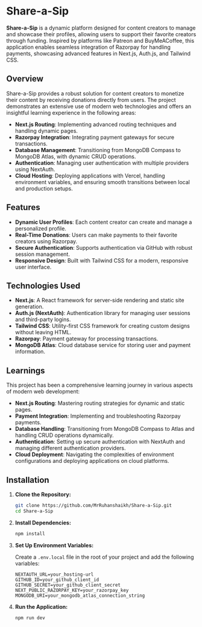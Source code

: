 # Share-a-Sip

**Share-a-Sip** is a dynamic platform designed for content creators to manage and showcase their profiles, allowing users to support their favorite creators through funding. Inspired by platforms like Patreon and BuyMeACoffee, this application enables seamless integration of Razorpay for handling payments, showcasing advanced features in Next.js, Auth.js, and Tailwind CSS.

## Overview

Share-a-Sip provides a robust solution for content creators to monetize their content by receiving donations directly from users. The project demonstrates an extensive use of modern web technologies and offers an insightful learning experience in the following areas:

- **Next.js Routing**: Implementing advanced routing techniques and handling dynamic pages.
- **Razorpay Integration**: Integrating payment gateways for secure transactions.
- **Database Management**: Transitioning from MongoDB Compass to MongoDB Atlas, with dynamic CRUD operations.
- **Authentication**: Managing user authentication with multiple providers using NextAuth.
- **Cloud Hosting**: Deploying applications with Vercel, handling environment variables, and ensuring smooth transitions between local and production setups.

## Features

- **Dynamic User Profiles**: Each content creator can create and manage a personalized profile.
- **Real-Time Donations**: Users can make payments to their favorite creators using Razorpay.
- **Secure Authentication**: Supports authentication via GitHub with robust session management.
- **Responsive Design**: Built with Tailwind CSS for a modern, responsive user interface.

## Technologies Used

- **Next.js**: A React framework for server-side rendering and static site generation.
- **Auth.js (NextAuth)**: Authentication library for managing user sessions and third-party logins.
- **Tailwind CSS**: Utility-first CSS framework for creating custom designs without leaving HTML.
- **Razorpay**: Payment gateway for processing transactions.
- **MongoDB Atlas**: Cloud database service for storing user and payment information.

## Learnings

This project has been a comprehensive learning journey in various aspects of modern web development:

- **Next.js Routing**: Mastering routing strategies for dynamic and static pages.
- **Payment Integration**: Implementing and troubleshooting Razorpay payments.
- **Database Handling**: Transitioning from MongoDB Compass to Atlas and handling CRUD operations dynamically.
- **Authentication**: Setting up secure authentication with NextAuth and managing different authentication providers.
- **Cloud Deployment**: Navigating the complexities of environment configurations and deploying applications on cloud platforms.

## Installation

1. **Clone the Repository:**

    ```bash
    git clone https://github.com/MrRuhanshaikh/Share-a-Sip.git
    cd Share-a-Sip
    ```

2. **Install Dependencies:**

    ```bash
    npm install
    ```

3. **Set Up Environment Variables:**

    Create a `.env.local` file in the root of your project and add the following variables:

    ```env
    NEXTAUTH_URL=your_hosting-url
    GITHUB_ID=your_github_client_id
    GITHUB_SECRET=your_github_client_secret
    NEXT_PUBLIC_RAZORPAY_KEY=your_razorpay_key
    MONGODB_URI=your_mongodb_atlas_connection_string
    ```

4. **Run the Application:**

    ```bash
    npm run dev
    ```
